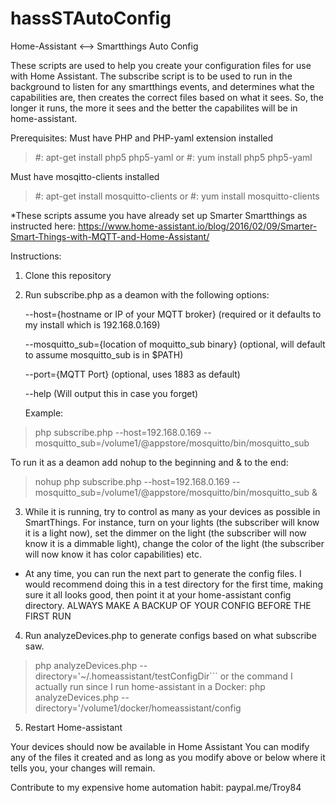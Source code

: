 # hassSTAutoConfig
Home-Assistant &lt;--> Smartthings Auto Config

These scripts are used to help you create your configuration files for use with Home Assistant.  The subscribe script is to be used to run in the background to listen for any smartthings events, and determines what the capabilities are, then creates the correct files based on what it sees.  So, the longer it runs, the more it sees and the better the capabilites will be in home-assistant.

Prerequisites:
Must have PHP and PHP-yaml extension installed
> #: apt-get install php5 php5-yaml 
or
> #: yum install php5 php5-yaml 

Must have mosqitto-clients installed
> #: apt-get install mosquitto-clients
or
> #: yum install mosquitto-clients

*These scripts assume you have already set up Smarter Smartthings as instructed here:
https://www.home-assistant.io/blog/2016/02/09/Smarter-Smart-Things-with-MQTT-and-Home-Assistant/

Instructions:
1.  Clone this repository
2.  Run subscribe.php as a deamon with the following options:

    --host={hostname or IP of your MQTT broker} (required or it defaults to my install which is 192.168.0.169)
    
    --mosquitto_sub={location of moquitto_sub binary} (optional, will default to assume mosquitto_sub is in $PATH)
    
    --port={MQTT Port} (optional, uses 1883 as default)
    
    --help (Will output this in case you forget)
    
    Example:
>php subscribe.php --host=192.168.0.169 --mosquitto_sub=/volume1/@appstore/mosquitto/bin/mosquitto_sub

To run it as a deamon add nohup to the beginning and & to the end:
    
>nohup php subscribe.php --host=192.168.0.169 --mosquitto_sub=/volume1/@appstore/mosquitto/bin/mosquitto_sub &
3.  While it is running, try to control as many as your devices as possible in SmartThings.  For instance, turn on your lights (the subscriber will know it is a light now), set the dimmer on the light (the subscriber will now know it is a dimmable light), change the color of the light (the subscriber will now know it has color capabilities) etc.
* At any time, you can run the next part to generate the config files.  I would recommend doing this in a test directory for the first time, making sure it all looks good, then point it at your home-assistant config directory.  ALWAYS MAKE A BACKUP OF YOUR CONFIG BEFORE THE FIRST RUN
4.  Run analyzeDevices.php to generate configs based on what subscribe saw.
>php analyzeDevices.php --directory='~/.homeassistant/testConfigDir```
    or the command I actually run since I run home-assistant in a Docker:
>php analyzeDevices.php --directory='/volume1/docker/homeassistant/config
5.  Restart Home-assistant

Your devices should now be available in Home Assistant
You can modify any of the files it created and as long as you modify above or below where it tells you, your changes will remain.

Contribute to my expensive home automation habit:
paypal.me/Troy84
